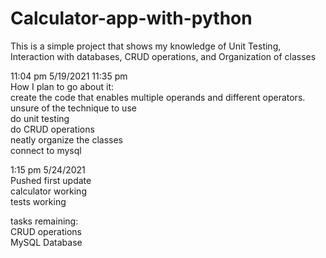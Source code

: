 # Calculator-app-with-python
This is a simple project that shows my knowledge of Unit Testing, Interaction with databases, CRUD operations, and Organization of classes


11:04 pm 5/19/2021   11:35 pm </br>
How I plan to go about it: </br>
create the code that enables multiple operands and different operators. unsure of the technique to use </br>
do unit testing </br>
do CRUD operations </br>
neatly organize the classes </br>
connect to mysql </br>


1:15 pm 5/24/2021 </br>
Pushed first update </br>
calculator working </br>
tests working </br>

tasks remaining: </br>
CRUD operations </br>
MySQL Database </br>



